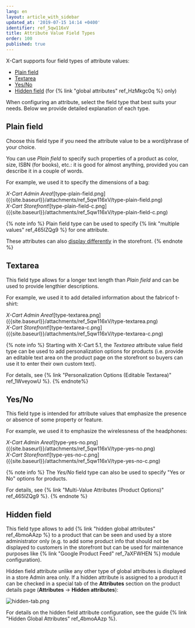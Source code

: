 ```yaml
---
lang: en
layout: article_with_sidebar
updated_at: '2019-07-15 14:14 +0400'
identifier: ref_5qw116xV
title: Attribute Value Field Types
order: 100
published: true
---
```

X-Cart supports four field types of attribute values:

*   [Plain field](#plain-field)
*   [Textarea](#textarea)
*   [Yes/No](#yesno)
*   [Hidden field](#hidden-field "Managing attribute values") (for {% link "global attributes" ref_HzMkgc0q %} only)

When configuring an attribute, select the field type that best suits your needs. Below we provide detailed explanation of each type.

## **Plain field**

Choose this field type if you need the attribute value to be a word/phrase of your choice. 

You can use _Plain field_ to specify such properties of a product as color, size, ISBN (for books), etc.: it is good for almost anything, provided you can describe it in a couple of words. 

For example, we used it to specify the dimensions of a bag:

<div class="ui stackable two column grid">
  <div class="column" markdown="span"><i>X-Cart Admin Area</i>![type-plain-field.png]({{site.baseurl}}/attachments/ref_5qw116xV/type-plain-field.png)</div>
  <div class="column" markdown="span"><i>X-Cart Storefront</i>![type-plain-field-c.png]({{site.baseurl}}/attachments/ref_5qw116xV/type-plain-field-c.png)</div>
</div>

{% note info %}
Plain field type can be used to specify {% link "multiple values" ref_465IZQg9 %} for one attribute. 

These attributes can also [display differently](https://kb.x-cart.com/product_classes_and_attributes/attributes/attribute_values/multivalue.html#configuring-multi-value-attributes-display-mode "Attribute Value Field Types") in the storefront. 
{% endnote %}

## **Textarea**

This field type allows for a longer text length than _Plain field_ and can be used to provide lengthier descriptions. 

For example, we used it to add detailed information about the fabricof t-shirt:

<div class="ui stackable two column grid">
  <div class="column" markdown="span"><i>X-Cart Admin Area</i>![type-textarea.png]({{site.baseurl}}/attachments/ref_5qw116xV/type-textarea.png)</div>
  <div class="column" markdown="span"><i>X-Cart Storefront</i>![type-textarea-c.png]({{site.baseurl}}/attachments/ref_5qw116xV/type-textarea-c.png)</div>
</div>

{% note info %}
Starting with X-Cart 5.1, the _Textarea_ attribute value field type can be used to add personalization options for products (i.e. provide an editable text area on the product page on the storefront so buyers can use it to enter their own custom text). 

For details, see {% link "Personalization Options (Editable Textarea)" ref_1WveyowU %}.
{% endnote%}

## **Yes/No**

This field type is intended for attribute values that emphasize the presence or absence of some property or feature. 

For example, we used it to emphasize the wirelessness of the headphones:

<div class="ui stackable two column grid">
  <div class="column" markdown="span"><i>X-Cart Admin Area</i>![type-yes-no.png]({{site.baseurl}}/attachments/ref_5qw116xV/type-yes-no.png)</div>
  <div class="column" markdown="span"><i>X-Cart Storefront</i>![type-yes-no-c.png]({{site.baseurl}}/attachments/ref_5qw116xV/type-yes-no-c.png)</div>
</div>

{% note info %}
The _Yes/No_ field type can also be used to specify "Yes or No" options for products. 

For details, see {% link "Multi-Value Attributes (Product Options)" ref_465IZQg9 %}.
{% endnote %}

## **Hidden field**

This field type allows to add {% link "hidden global attributes" ref_4bmoAAzp %} to a product that can be seen and used by a store administrator only (e.g. to add some product info that should not be displayed to customers in the storefront but can be used for maintenance purposes like {% link "Google Product Feed" ref_7aXFWHEN %} module configuration). 

Hidden field attribute unlike any other type of global attributes is displayed in a store Admin area only. If a hidden attribute is assigned to a product it can be checked in a special tab of the **Attributes** section on the product details page (**Attributes** -> **Hidden attributes**):

![hidden-tab.png]({{site.baseurl}}/attachments/ref_bTfJ9bTS/hidden-tab.png)

For details on the hidden field attribute configuration, see the guide {% link "Hidden Global Attributes" ref_4bmoAAzp %}.
